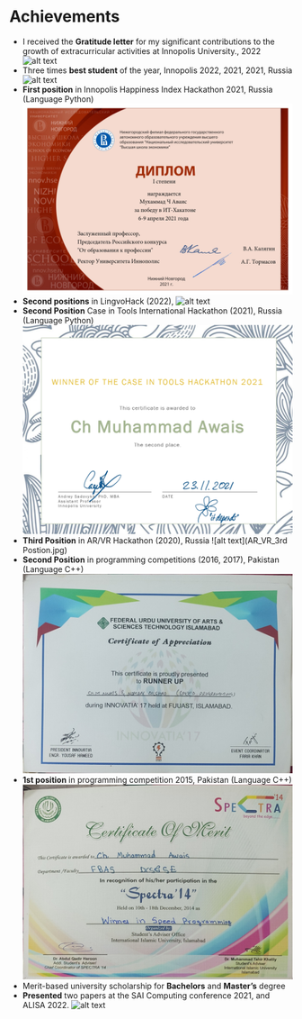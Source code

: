 # Achievements

- I received the **Gratitude letter** for my significant contributions to the growth of extracurricular activities at Innopolis University., 2022 ![alt text](----.jpg)
- Three times **best student** of the year, Innopolis 2022, 2021, 2021, Russia ![alt text](---.jpg)
- **First position** in Innopolis Happiness Index Hackathon 2021, Russia (Language Python) ![alt text](Innopolis_happiness_index_2021_first.jpg)
- **Second positions** in LingvoHack (2022), ![alt text](-----.jpg)
- **Second Position** Case in Tools International Hackathon (2021), Russia (Language Python) ![alt text](Winner_of_THE_CASE_in_Tools_Hackathon_2021_second_Ch_Muhammad_Awais.jpg)
- **Third Position** in AR/VR Hackathon (2020), Russia ![alt text](AR_VR_3rd Postion.jpg)
- **Second Position** in programming competitions (2016, 2017), Pakistan (Language C++)![alt text](FUUAST_Speed_programming_second.jpg)
- **1st position** in programming competition 2015, Pakistan (Language C++)![alt text](IIUI_Speed_programming_winner.jpg)
- Merit-based university scholarship for **Bachelors** and **Master’s** degree
- **Presented** two papers at the SAI Computing conference 2021, and ALISA 2022. ![alt text](-----.jpg)
